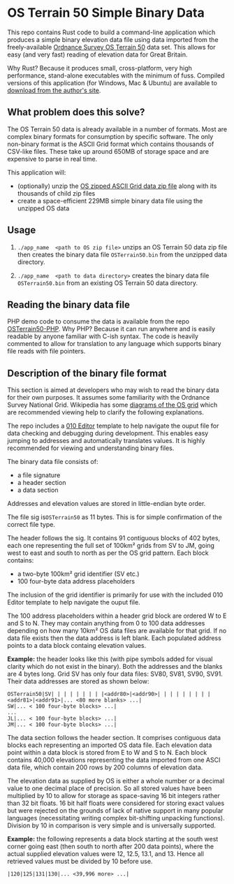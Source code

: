 <h1>OS Terrain 50 Simple Binary Data</h1>

This repo contains Rust code to build a command-line application which produces a simple binary elevation data file using data imported from the freely-available  [Ordnance Survey OS Terrain 50](https://www.ordnancesurvey.co.uk/business-government/products/terrain-50) data set.  This allows for easy (and very fast) reading of elevation data for Great Britain.

Why Rust? Because it produces small, cross-platform, very high performance, stand-alone executables with the minimum of fuss. Compiled versions of this application (for Windows, Mac & Ubuntu) are available to [download from the author's site](TODO).

<h2>What problem does this solve?</h2>

The OS Terrain 50 data is already available in a number of formats. Most are complex binary formats for consumption by specific software. The only non-binary format is the ASCII Grid format which contains thousands of CSV-like files. These take up around 650MB of storage space and are expensive to parse in real time.

This application will:

* (optionally) unzip the [OS zipped ASCII Grid data zip file](https://osdatahub.os.uk/downloads/open/Terrain50) along with its thousands of child zip files
* create a space-efficient 229MB simple binary data file using the unzipped OS data

<h2>Usage</h2>

1) ``./app_name  <path to OS zip file>`` unzips an OS Terrain 50 data zip file then creates the binary data file ``OSTerrain50.bin`` from the unzipped data directory.

2) ``./app_name  <path to data directory>`` creates the binary data file ``OSTerrain50.bin`` from an existing OS Terrain 50 data directory.

<h2>Reading the binary data file</h2>

PHP demo code to consume the data is available from the repo [OSTerrain50-PHP](). Why PHP? Because it can run anywhere and is easily readable by anyone familiar with C-ish syntax. The code is heavily commented to allow for translation to any language which supports binary file reads with file pointers.

<h2>Description of the binary file format</h2>

This section is aimed at developers who may wish to read the binary data for their own purposes. It assumes some familiarity with the Ordnance Survey National Grid. Wikipedia has some [diagrams of the OS grid](https://en.wikipedia.org/wiki/Ordnance_Survey_National_Grid) which are recommended viewing help to clarify the following explanations.

The repo includes a [010 Editor](https://www.sweetscape.com/010editor/) template to help navigate the ouput file for data checking and debugging during development. This enables easy jumping to addresses and automatically translates values. It is highly recommended for viewing and understanding binary files.

The binary data file consists of:

* a file signature
* a header section 
* a data section

Addresses and elevation values are stored in little-endian byte order.

The file sig is``OSTerrain50`` as 11 bytes. This is for simple confirmation of the correct file type.

The header follows the sig. It contains 91 contiguous blocks of 402 bytes, each one representing the full set of 100km² grids from SV to JM, going west to east and south to north as per the OS grid pattern. Each block contains:

* a two-byte 100km² grid identifier (SV etc.)
* 100 four-byte data address placeholders

The inclusion of the grid identifier is primarily for use with the included 010 Editor template to help navigate the ouput file.       

The 100 address placeholders within a header grid block are ordered W to E and S to N. They may contain anything from 0 to 100 data addresses depending on how many 10km² OS data files are available for that grid. If no data file exists then the data address is left blank. Each populated address points to a data block containg elevation values.

<b>Example:</b> the header looks like this (with pipe symbols added for visual clarity which do not exist in the binary). Both the addresses and the blanks are 4 bytes long. Grid SV has only four data files: SV80, SV81, SV90, SV91. Their data addresses are stored as shown below:

```
OSTerrain50|SV| | | | | | | | |<addr80>|<addr90>| | | | | | | | |<addr81>|<addr91>|... <80 more blanks> ...|
SW|... < 100 four-byte blocks> ...|
...
JL|... < 100 four-byte blocks> ...|
JM|... < 100 four-byte blocks> ...|
```
The data section follows the header section. It comprises contiguous data blocks each representing an imported OS data file. Each elevation data point within a data block is stored from E to W and S to N. Each block contains 40,000 elevations representing the data imported from one ASCI data file, which contain 200 rows by 200 columns of elevation data.

The elevation data as supplied by OS is either a whole number or a decimal value to one decimal place of precision. So all stored values have been multiplied by 10 to allow for storage as space-saving 16 bit integers rather than 32 bit floats. 16 bit half floats were considered for storing exact values but were rejected on the grounds of lack of native support in many popular languages (necessitating writing complex bit-shifting unpacking functions). Division by 10 in comparison is very simple and is universally supported.

<b>Example:</b> the following represents a data block starting at the south west corner going east (then south to north after 200 data points), where the actual supplied elevation values were 12, 12.5, 13.1, and 13. Hence all retrieved values must be divided by 10 before use.

```
|120|125|131|130|... <39,996 more> ...|
```